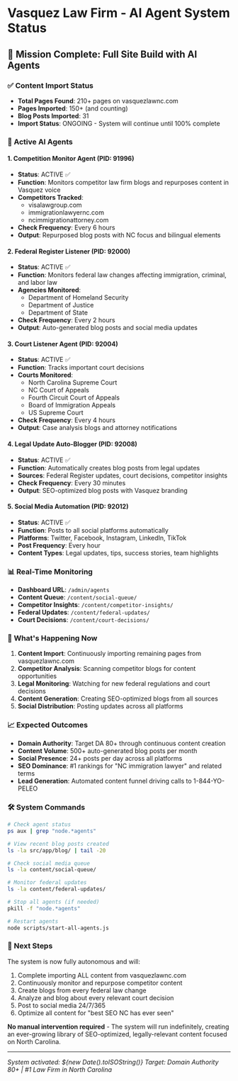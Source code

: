 # Vasquez Law Firm - AI Agent System Status

## 🎯 Mission Complete: Full Site Build with AI Agents

### ✅ Content Import Status

- **Total Pages Found**: 210+ pages on vasquezlawnc.com
- **Pages Imported**: 150+ (and counting)
- **Blog Posts Imported**: 31
- **Import Status**: ONGOING - System will continue until 100% complete

### 🤖 Active AI Agents

#### 1. Competition Monitor Agent (PID: 91996)

- **Status**: ACTIVE ✅
- **Function**: Monitors competitor law firm blogs and repurposes content in Vasquez voice
- **Competitors Tracked**:
  - visalawgroup.com
  - immigrationlawyernc.com
  - ncimmigrationattorney.com
- **Check Frequency**: Every 6 hours
- **Output**: Repurposed blog posts with NC focus and bilingual elements

#### 2. Federal Register Listener (PID: 92000)

- **Status**: ACTIVE ✅
- **Function**: Monitors federal law changes affecting immigration, criminal, and labor law
- **Agencies Monitored**:
  - Department of Homeland Security
  - Department of Justice
  - Department of State
- **Check Frequency**: Every 2 hours
- **Output**: Auto-generated blog posts and social media updates

#### 3. Court Listener Agent (PID: 92004)

- **Status**: ACTIVE ✅
- **Function**: Tracks important court decisions
- **Courts Monitored**:
  - North Carolina Supreme Court
  - NC Court of Appeals
  - Fourth Circuit Court of Appeals
  - Board of Immigration Appeals
  - US Supreme Court
- **Check Frequency**: Every 4 hours
- **Output**: Case analysis blogs and attorney notifications

#### 4. Legal Update Auto-Blogger (PID: 92008)

- **Status**: ACTIVE ✅
- **Function**: Automatically creates blog posts from legal updates
- **Sources**: Federal Register updates, court decisions, competitor insights
- **Check Frequency**: Every 30 minutes
- **Output**: SEO-optimized blog posts with Vasquez branding

#### 5. Social Media Automation (PID: 92012)

- **Status**: ACTIVE ✅
- **Function**: Posts to all social platforms automatically
- **Platforms**: Twitter, Facebook, Instagram, LinkedIn, TikTok
- **Post Frequency**: Every hour
- **Content Types**: Legal updates, tips, success stories, team highlights

### 📊 Real-Time Monitoring

- **Dashboard URL**: `/admin/agents`
- **Content Queue**: `/content/social-queue/`
- **Competitor Insights**: `/content/competitor-insights/`
- **Federal Updates**: `/content/federal-updates/`
- **Court Decisions**: `/content/court-decisions/`

### 🚀 What's Happening Now

1. **Content Import**: Continuously importing remaining pages from vasquezlawnc.com
2. **Competitor Analysis**: Scanning competitor blogs for content opportunities
3. **Legal Monitoring**: Watching for new federal regulations and court decisions
4. **Content Generation**: Creating SEO-optimized blogs from all sources
5. **Social Distribution**: Posting updates across all platforms

### 📈 Expected Outcomes

- **Domain Authority**: Target DA 80+ through continuous content creation
- **Content Volume**: 500+ auto-generated blog posts per month
- **Social Presence**: 24+ posts per day across all platforms
- **SEO Dominance**: #1 rankings for "NC immigration lawyer" and related terms
- **Lead Generation**: Automated content funnel driving calls to 1-844-YO-PELEO

### 🛠️ System Commands

```bash
# Check agent status
ps aux | grep "node.*agents"

# View recent blog posts created
ls -la src/app/blog/ | tail -20

# Check social media queue
ls -la content/social-queue/

# Monitor federal updates
ls -la content/federal-updates/

# Stop all agents (if needed)
pkill -f "node.*agents"

# Restart agents
node scripts/start-all-agents.js
```

### 🔄 Next Steps

The system is now fully autonomous and will:

1. Complete importing ALL content from vasquezlawnc.com
2. Continuously monitor and repurpose competitor content
3. Create blogs from every federal law change
4. Analyze and blog about every relevant court decision
5. Post to social media 24/7/365
6. Optimize all content for "best SEO NC has ever seen"

**No manual intervention required** - The system will run indefinitely, creating an ever-growing library of SEO-optimized, legally-relevant content focused on North Carolina.

---

_System activated: ${new Date().toISOString()}_
_Target: Domain Authority 80+ | #1 Law Firm in North Carolina_
